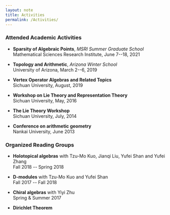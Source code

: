 ```yaml
---
layout: note
title: Activities
permalink: /Activities/
---
```


### Attended Academic Activities

- **Sparsity of Algebraic Points**, *MSRI Summer Graduate School*     
  Mathematical Sciences Research Institute, June 7--18, 2021

- **Topology and Arithmetic**, *Arizona Winter School*   
  University of Arizona, March 2--6, 2019

- **Vertex Operator Algebras and Related Topics**  
  Sichuan University, August, 2019

- **Workshop on Lie Theory and Representation Theory**  
  Sichuan University, May, 2016

- **The Lie Theory Workshop**  
  Sichuan University, July, 2014

- **Conference on arithmetic geometry**  
  Nankai University, June 2013


### Organized Reading Groups

- **Holotopical algebras** with Tzu-Mo Kuo, Jianqi Liu, Yufei Shan and Yufei Zhang   
  Fall 2018 -- Spring 2018

- **D-modules** with Tzu-Mo Kuo and Yufei Shan   
  Fall 2017 -- Fall 2018

- **Chiral algebras** with Yiyi Zhu  
  Spring & Summer 2017

- **Dirichlet Theorem**